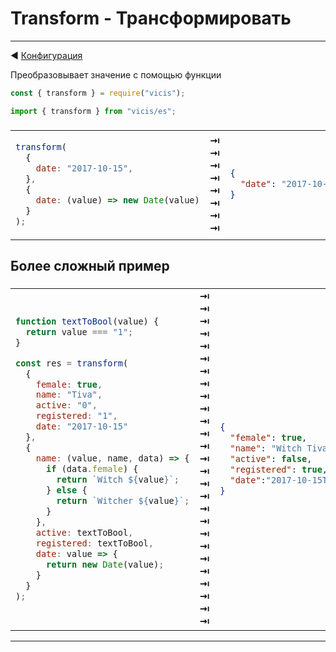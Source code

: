 # Transform - Трансформировать

---

◀ [Конфигурация](/ru/configuration.md)

Преобразовывает значение с помощью функции

```js
const { transform } = require("vicis");
```

```js
import { transform } from "vicis/es";
```

<table><thead><tr><td colspan="3">
</td></tr></thead><tbody>
<tr><td>

```js
transform(
  {
    date: "2017-10-15",
  },
  {
    date: (value) => new Date(value)
  }
);
```

</td>
<td>
<strong>&#x21E5;</strong><br>
<strong>&#x21E5;</strong><br>
<strong>&#x21E5;</strong><br>
<strong>&#x21E5;</strong><br>
<strong>&#x21E5;</strong><br>
<strong>&#x21E5;</strong><br>
<strong>&#x21E5;</strong><br>
<strong>&#x21E5;</strong><br>
</td>
<td>

```json
{
  "date": "2017-10-15T00:00:00.000Z"
}
```

</td></tr>
</tbody></table>

## Более сложный пример

<table><thead><tr><td colspan="3">
</td></tr></thead><tbody>
<tr><td>

```js
function textToBool(value) {
  return value === "1";
}

const res = transform(
  {
    female: true,
    name: "Tiva",
    active: "0",
    registered: "1",
    date: "2017-10-15"
  },
  {
    name: (value, name, data) => {
      if (data.female) {
        return `Witch ${value}`;
      } else {
        return `Witcher ${value}`;
      }
    },
    active: textToBool,
    registered: textToBool,
    date: value => {
      return new Date(value);
    }
  }
);
```

</td>
<td>
<strong>&#x21E5;</strong><br>
<strong>&#x21E5;</strong><br>
<strong>&#x21E5;</strong><br>
<strong>&#x21E5;</strong><br>
<strong>&#x21E5;</strong><br>
<strong>&#x21E5;</strong><br>
<strong>&#x21E5;</strong><br>
<strong>&#x21E5;</strong><br>
<strong>&#x21E5;</strong><br>
<strong>&#x21E5;</strong><br>
<strong>&#x21E5;</strong><br>
<strong>&#x21E5;</strong><br>
<strong>&#x21E5;</strong><br>
<strong>&#x21E5;</strong><br>
<strong>&#x21E5;</strong><br>
<strong>&#x21E5;</strong><br>
<strong>&#x21E5;</strong><br>
<strong>&#x21E5;</strong><br>
<strong>&#x21E5;</strong><br>
<strong>&#x21E5;</strong><br>
<strong>&#x21E5;</strong><br>
<strong>&#x21E5;</strong><br>
<strong>&#x21E5;</strong><br>
<strong>&#x21E5;</strong><br>
<strong>&#x21E5;</strong><br>
<strong>&#x21E5;</strong><br>
<strong>&#x21E5;</strong><br>
</td>
<td>

```json
{
  "female": true,
  "name": "Witch Tiva",
  "active": false,
  "registered": true,
  "date":"2017-10-15T00:00:00.000Z"
}
```

</td></tr>
</tbody></table>

---
